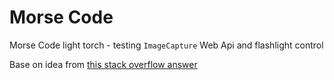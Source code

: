 # Morse Code

Morse Code light torch - testing `ImageCapture` Web Api and flashlight control

Base on idea from [this stack overflow answer](https://stackoverflow.com/questions/37848494/is-it-possible-to-control-the-camera-light-on-a-phone-via-a-website)

